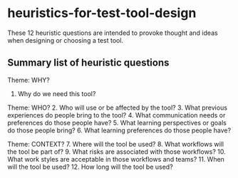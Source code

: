 # heuristics-for-test-tool-design

These 12 heuristic questions are intended to provoke thought and ideas when designing or choosing a test tool.

## Summary list of heuristic questions

Theme: WHY?
1. Why do we need this tool?

Theme: WHO?
2. Who will use or be affected by the tool?
3. What previous experiences do people bring to the tool?
4. What communication needs or preferences do those people have?
5. What learning perspectives or goals do those people bring?
6. What learning preferences do those people have?

Theme: CONTEXT?
7. Where will the tool be used?
8. What workflows will the tool be part of?
9. What risks are associated with those workflows?
10. What work styles are acceptable in those workflows and teams?
11. When will the tool be used?
12. How long will the tool be used?
